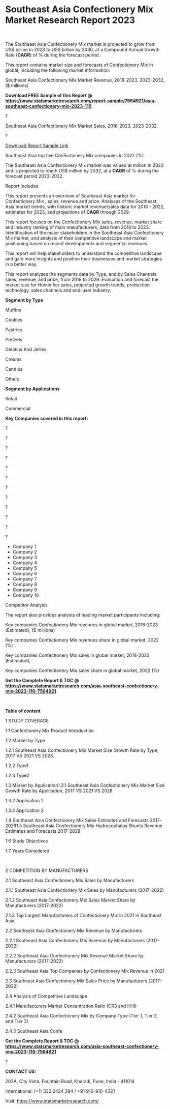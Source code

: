 <h1>Southeast Asia Confectionery Mix Market Research Report 2023</h1><br/><p>The Southeast Asia Confectionery Mix market is projected to grow from US$ billion in 2023 to US$ billion by 2030, at a Compound Annual Growth Rate (<strong>CAGR</strong>) of % during the forecast period.</p>
 
 
 
 <p>This report contains market size and forecasts of Confectionery Mix in global, including the following market information:</p>
 
 
 
 <p>Southeast Asia Confectionery Mix Market Revenue, 2018-2023, 2023-2032, ($ millions)</p>
 
 
 
 <div><b>Download FREE Sample of this Report @ <a href="https://www.statsmarketresearch.com/download-free-sample/7564921/asia-southeast-confectionery-mix-2023-110">https://www.statsmarketresearch.com/report-sample/7564921/asia-southeast-confectionery-mix-2023-110</a></b></div>
 
 
 
 <p>? </p>
 
 
 
 <p>Southeast Asia Confectionery Mix Market Sales, 2018-2023, 2023-2032,</p>
 
 
 
 <p>? </p>
 
 
 
 <p><a href="https://www.statsmarketresearch.com/download-free-sample/7564921/asia-southeast-confectionery-mix-2023-110">Download Report Sample Link</a></p>
 
 
 
 <p>Southeast Asia top five Confectionery Mix companies in 2022 (%)</p>
 
 
 
 <p>The Southeast Asia Confectionery Mix market was valued at million in 2022 and is projected to reach US$ million by 2032, at a <strong>CAGR</strong> of % during the forecast period 2023-2032.</p>
 
 
 
 <p>Report Includes</p>
 
 
 
 <p>This report presents an overview of Southeast Asia market for Confectionery Mix , sales, revenue and price. Analyses of the Southeast Asia market trends, with historic market revenue/sales data for 2018 - 2022, estimates for 2023, and projections of <strong>CAGR</strong> through 2029.</p>
 
 
 
 <p>This report focuses on the Confectionery Mix sales, revenue, market share and industry ranking of main manufacturers, data from 2018 to 2023. Identification of the major stakeholders in the Southeast Asia Confectionery Mix market, and analysis of their competitive landscape and market positioning based on recent developments and segmental revenues.</p>
 
 
 
 <p>This report will help stakeholders to understand the competitive landscape and gain more insights and position their businesses and market strategies in a better way.</p>
 
 
 
 <p>This report analyzes the segments data by Type, and by Sales Channels, sales, revenue, and price, from 2018 to 2029. Evaluation and forecast the market size for Humidifier sales, projected growth trends, production technology, sales channels and end-user industry.</p>
 
 
 
 <p><strong>Segment by Type</strong></p>
 
 
 
 <p>Muffins</p>
 
 
 
 <p>Cookies</p>
 
 
 
 <p>Pastries</p>
 
 
 
 <p>Pretzels</p>
 
 
 
 <p>Gelatins And Jellies</p>
 
 
 
 <p>Creams</p>
 
 
 
 <p>Candies</p>
 
 
 
 <p>Others</p>
 
 
 
 <p><strong>Segment <strong><strong>by Applications</strong></strong></strong></p>
 
 
 
 <p>Retail</p>
 
 
 
 <p>Commercial</p>
 
 
 
 <p><strong>Key Companies covered in this report:</strong></p>
 
 
 
 <p>? </p>
 
 
 
 <p>? </p>
 
 
 
 <p>? </p>
 
 
 
 <p>? </p>
 
 
 
 <p>? </p>
 
 
 
 <p>? </p>
 
 
 
 <p>? </p>
 
 
 
 <p>? </p>
 
 
 
 <p>? </p>
 
 
 
 <p>? </p>
 
 
 
 <p>? </p>
 
 
 
 <p>? </p>
 
 
 
 <ul>
 
 <li>Company 1</li>
 
 <li>Company 2</li>
 
 <li>Company 3</li>
 
 <li>Company 4</li>
 
 <li>Company 5</li>
 
 <li>Company 6</li>
 
 <li>Company 7</li>
 
 <li>Company 8</li>
 
 <li>Company 9</li>
 
 <li>Company 10</li>
 
 </ul>
 
 
 
 <p>Competitor Analysis</p>
 
 
 
 <p>The report also provides analysis of leading market participants including:</p>
 
 
 
 <p>Key companies Confectionery Mix revenues in global market, 2018-2023 (Estimated), ($ millions)</p>
 
 
 
 <p>Key companies Confectionery Mix revenues share in global market, 2022 (%)</p>
 
 
 
 <p>Key companies Confectionery Mix sales in global market, 2018-2023 (Estimated),</p>
 
 
 
 <p>Key companies Confectionery Mix sales share in global market, 2022 (%)</p>
 
 
 
 <div><b>Get the Complete Report & TOC @ <a href="https://www.statsmarketresearch.com/asia-southeast-confectionery-mix-2023-110-7564921">https://www.statsmarketresearch.com/asia-southeast-confectionery-mix-2023-110-7564921</a></b></div>
 
 
 
 <p><br />
 
 <b>Table of content</b></p>
 
 
 
 <p>1 STUDY COVERAGE<br />
 
 1.1 Confectionery Mix Product Introduction<br />
 
 1.2 Market by Type<br />
 
 1.2.1 Southeast Asia Confectionery Mix Market Size Growth Rate by Type, 2017 VS 2021 VS 2028<br />
 
 1.2.2 Type1<br />
 
 1.2.3 Type2<br />
 
 1.3 Market by Application1.3.1 Southeast Asia Confectionery Mix Market Size Growth Rate by Application, 2017 VS 2021 VS 2028<br />
 
 1.3.2 Application 1<br />
 
 1.3.3 Application 2<br />
 
 1.4 Southeast Asia Confectionery Mix Sales Estimates and Forecasts 2017-20281.5 Southeast Asia Confectionery Mix Hydrocephalus Shunts Revenue Estimates and Forecasts 2017-2028<br />
 
 1.6 Study Objectives<br />
 
 1.7 Years Considered<br />
 
 <br />
 
 2 COMPETITION BY MANUFACTURERS<br />
 
 2.1 Southeast Asia Confectionery Mix Sales by Manufacturers<br />
 
 2.1.1 Southeast Asia Confectionery Mix Sales by Manufacturers (2017-2022)<br />
 
 2.1.2 Southeast Asia Confectionery Mix Sales Market Share by Manufacturers (2017-2022)<br />
 
 2.1.3 Top Largest Manufacturers of Confectionery Mix in 2021 in Southeast Asia<br />
 
 2.2 Southeast Asia Confectionery Mix Revenue by Manufacturers<br />
 
 2.2.1 Southeast Asia Confectionery Mix Revenue by Manufacturers (2017-2022)<br />
 
 2.2.2 Southeast Asia Confectionery Mix Revenue Market Share by Manufacturers (2017-2022)<br />
 
 2.2.3 Southeast Asia Top Companies by Confectionery Mix Revenue in 2021<br />
 
 2.3 Southeast Asia Confectionery Mix Sales Price by Manufacturers (2017-2022)<br />
 
 2.4 Analysis of Competitive Landscape<br />
 
 2.4.1 Manufacturers Market Concentration Ratio (CR3 and HHI)<br />
 
 2.4.2 Southeast Asia Confectionery Mix by Company Type (Tier 1, Tier 2, and Tier 3)<br />
 
 2.4.3 Southeast Asia Confe</p>
 
 
 
 <div><b>Get the Complete Report & TOC @ <a href="https://www.statsmarketresearch.com/asia-southeast-confectionery-mix-2023-110-7564921">https://www.statsmarketresearch.com/asia-southeast-confectionery-mix-2023-110-7564921</a></b></div>
 
 
 
 <p>? </p>
 
 
 
 <p><b>CONTACT US:</b><br />
 
 203A, City Vista, Fountain Road, Kharadi, Pune, India - 411014<br />
 
 International: (+1) 332 2424 294 / +91 916-916-4321<br />
 
 Visit: <a href="https://www.statsmarketresearch.com/">https://www.statsmarketresearch.com/</a></p>